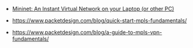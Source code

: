 * [Mininet: An Instant Virtual Network on your Laptop (or other PC)](http://mininet.org/)

* https://www.packetdesign.com/blog/quick-start-mpls-fundamentals/
* https://www.packetdesign.com/blog/a-guide-to-mpls-vpn-fundamentals/
